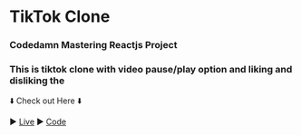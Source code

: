 # TikTok Clone

### Codedamn Mastering Reactjs Project

### This is tiktok clone with video pause/play option and liking and disliking the 

⬇️ Check out Here ⬇️

▶️ [Live](https://gijot.csb.app/)
▶️ [Code](https://codesandbox.io/s/tiktok-clone-gijot)
